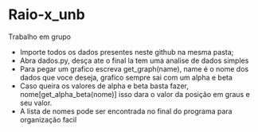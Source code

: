 # Raio-x_unb
Trabalho em grupo
* Importe todos os dados presentes neste github na mesma pasta;
* Abra dados.py, desça ate o final la tem uma analise de dados simples
* Para pegar um grafico escreva get_graph(name), name é o nome dos dados que voce deseja, grafico sempre sai com um alpha e beta
* Caso queira os valores de alpha e beta basta fazer, nome[get_alpha_beta(nome)] isso dara o valor da posição em graus e seu valor.
* A lista de nomes pode ser encontrada no final do programa para organização facil
